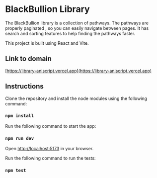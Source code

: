 # BlackBullion Library

The BlackBullion library is a collection of pathways. The pathways are properly paginated , so you can easily navigate between pages.
It has search and sorting features to help finding the pathways faster.

This project is built using React and Vite.

## Link to domain

[https://library-aniscript.vercel.app](https://library-aniscript.vercel.app)

## Instructions

Clone the repository and install the node modules using the following command:

### `npm install`

Run the following command to start the app:

### `npm run dev`

Open [http://localhost:5173](http://localhost:5173) in your browser.

Run the following command to run the tests:

### `npm test`
